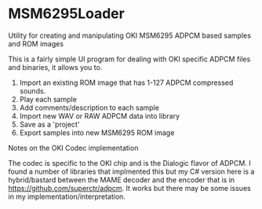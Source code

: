 # MSM6295Loader
Utility for creating and manipulating OKI MSM6295 ADPCM based samples and ROM images

This is a fairly simple UI program for dealing with OKI specific ADPCM files and binaries, it allows you to.

1. Import an existing ROM image that has 1-127 ADPCM compressed sounds.
2. Play each sample 
3. Add comments/description to each sample
4. Import new WAV or RAW ADPCM data into library
5. Save as a 'project' 
6. Export samples into new MSM6295 ROM image

Notes on the OKI Codec implementation

The codec is specific to the OKI chip and is the Dialogic flavor of ADPCM. I found a number of libraries that 
implmented this but my C# version here is a hybrid/bastard between the MAME decoder and the encoder that is 
in https://github.com/superctr/adpcm. It works but there may be some issues in my implementation/interpretation. 

